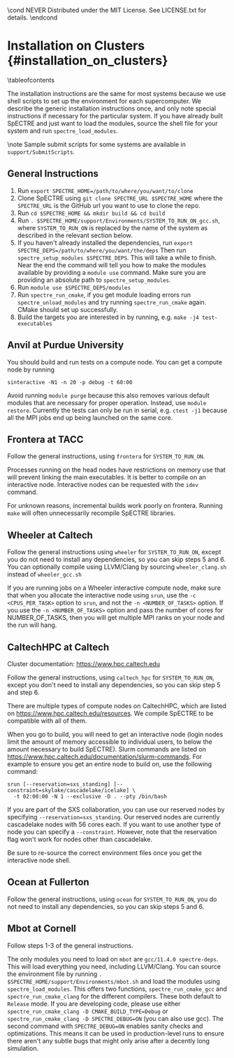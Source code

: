 \cond NEVER
Distributed under the MIT License.
See LICENSE.txt for details.
\endcond
# Installation on Clusters {#installation_on_clusters}

\tableofcontents

The installation instructions are the same for most systems because we use shell
scripts to set up the environment for each supercomputer. We describe the
generic installation instructions once, and only note special instructions if
necessary for the particular system. If you have already built SpECTRE and just
want to load the modules, source the shell file for your system and run
`spectre_load_modules`.

\note Sample submit scripts for some systems are available in
`support/SubmitScripts`.

## General Instructions

1. Run `export SPECTRE_HOME=/path/to/where/you/want/to/clone`
2. Clone SpECTRE using `git clone SPECTRE_URL $SPECTRE_HOME` where the
   `SPECTRE_URL` is the GitHub url you want to use to clone the repo.
3. Run `cd $SPECTRE_HOME && mkdir build && cd build`
4. Run `. $SPECTRE_HOME/support/Environments/SYSTEM_TO_RUN_ON_gcc.sh`, where
   `SYSTEM_TO_RUN_ON` is replaced by the name of the system as described in the
   relevant section below.
5. If you haven't already installed the dependencies, run
   `export SPECTRE_DEPS=/path/to/where/you/want/the/deps`
   Then run `spectre_setup_modules $SPECTRE_DEPS`. This
   will take a while to finish. Near the end the command will tell you how to
   make the modules available by providing a `module use` command. Make
   sure you are providing an absolute path to `spectre_setup_modules`.
6. Run `module use $SPECTRE_DEPS/modules`
7. Run `spectre_run_cmake`, if you get module loading errors run
   `spectre_unload_modules` and try running `spectre_run_cmake` again. CMake
   should set up successfully.
8. Build the targets you are interested in by running, e.g.
   `make -j4 test-executables`

## Anvil at Purdue University

You should build and run tests on a compute node. You can get a compute node by
running
```
sinteractive -N1 -n 20 -p debug -t 60:00
```
Avoid running `module purge` because this also removes various default modules
that are necessary for proper operation. Instead, use `module
restore`. Currently the tests can only be run in serial, e.g. `ctest -j1`
because all the MPI jobs end up being launched on the same core.

## Frontera at TACC

Follow the general instructions, using `frontera` for `SYSTEM_TO_RUN_ON`.

Processes running on the head nodes have restrictions on memory use
that will prevent linking the main executables.  It is better to
compile on an interactive node.  Interactive nodes can be requested
with the `idev` command.

For unknown reasons, incremental builds work poorly on frontera.
Running `make` will often unnecessarily recompile SpECTRE libraries.

## Wheeler at Caltech

Follow the general instructions using `wheeler` for `SYSTEM_TO_RUN_ON`, except
you do not need to install any dependencies, so you can skip steps 5 and 6. You
can optionally compile using LLVM/Clang by sourcing `wheeler_clang.sh` instead
of `wheeler_gcc.sh`

If you are running jobs on a Wheeler interactive compute
node, make sure that when you allocate the interactive node using
`srun`, use the `-c <CPUS_PER_TASK>` option to `srun`, and not the `-n
<NUMBER_OF_TASKS>` option.  If you use the `-n <NUMBER_OF_TASKS>`
option and pass the number of cores for NUMBER_OF_TASKS, then you will
get multiple MPI ranks on your node and the run will hang.

## CaltechHPC at Caltech

Cluster documentation: https://www.hpc.caltech.edu

Follow the general instructions, using `caltech_hpc` for `SYSTEM_TO_RUN_ON`,
except you don't need to install any dependencies, so you can skip step 5 and
step 6.

There are multiple types of compute nodes on CaltechHPC, which are listed on
https://www.hpc.caltech.edu/resources. We compile SpECTRE to be compatible with
all of them.

When you go to build, you will need to get an interactive node (login nodes
limit the amount of memory accessible to individual users, to below the amount
necessary to build SpECTRE). Slurm commands are listed on
https://www.hpc.caltech.edu/documentation/slurm-commands. For example to ensure
you get an entire node to build on, use the following command:

```
srun [--reservation=sxs_standing] [--constraint=skylake/cascadelake/icelake] \
  -t 02:00:00 -N 1 --exclusive -D . --pty /bin/bash
```

If you are part of the SXS collaboration, you can use our reserved nodes by
specifying `--reservation=sxs_standing`. Our reserved nodes are currently
cascadelake nodes with 56 cores each. If you want to use another type of node
you can specify a `--constraint`. However, note that the reservation flag won't
work for nodes other than cascadelake.

Be sure to re-source the correct environment files once you get the interactive
node shell.

## Ocean at Fullerton

Follow the general instructions, using `ocean` for `SYSTEM_TO_RUN_ON`,
you do not need to install any dependencies, so you can skip steps 5 and 6.

## Mbot at Cornell

Follow steps 1-3 of the general instructions.

The only modules you need to load on `mbot` are `gcc/11.4.0 spectre-deps`.
This  will load everything you need, including LLVM/Clang. You
can source the environment file by running
`. $SPECTRE_HOME/support/Environments/mbot.sh` and load the modules using
`spectre_load_modules`. This offers two functions, `spectre_run_cmake_gcc`
and `spectre_run_cmake_clang` for the different compilers.
These both default to `Release` mode. If you are developing code, please use
either `spectre_run_cmake_clang -D CMAKE_BUILD_TYPE=Debug` or
`spectre_run_cmake_clang -D SPECTRE_DEBUG=ON` (you can also use gcc).
The second command with `SPECTRE_DEBUG=ON` enables sanity checks and
optimizations. This means it can be used in production-level runs to ensure
there aren't any subtle bugs that might only arise after a decently
long simulation.
